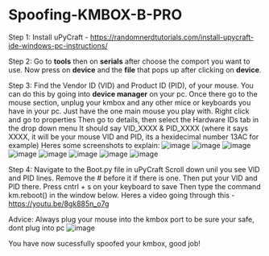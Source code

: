 # Spoofing-KMBOX-B-PRO

Step 1:
Install uPyCraft - https://randomnerdtutorials.com/install-upycraft-ide-windows-pc-instructions/

Step 2:
Go to **tools** then on **serials** after choose the comport you want to use.
Now press on **device** and the **file** that pops up after clicking on **device**.

Step 3:
Find the Vendor ID (VID) and Product ID (PID), of your mouse.
You can do this by going into **device manager** on your pc.
Once there go to the mouse section, unplug your kmbox and any other mice or keyboards you have in your pc. Just have the one main mouse you play with.
Right click and go to properties
Then go to details, then select the Hardware IDs tab in the drop down menu
It should say VID_XXXX & PID_XXXX (where it says XXXX, it will be your mouse VID and PID, its a hexidecimal number 13AC for example)
Heres some screenshots to explain:
![image](https://github.com/bitmap1/Spoofing-KMBOX-B-PRO/assets/153444846/91300937-d402-4aa8-a3d8-eb5bac8efe20)
![image](https://github.com/bitmap1/Spoofing-KMBOX-B-PRO/assets/153444846/3063141f-efbd-45a9-b0f2-3b2bbbb39aaa)
![image](https://github.com/bitmap1/Spoofing-KMBOX-B-PRO/assets/153444846/87180c27-c212-428c-99a5-4c1b4d675035)
![image](https://github.com/bitmap1/Spoofing-KMBOX-B-PRO/assets/153444846/17268578-4189-4f9f-90fe-5afab7633ca6)
![image](https://github.com/bitmap1/Spoofing-KMBOX-B-PRO/assets/153444846/1221c230-6abe-48a0-9a9a-e5f7906b218c)
![image](https://github.com/bitmap1/Spoofing-KMBOX-B-PRO/assets/153444846/27101c11-d1a5-4fc0-a476-0031f1b8664d)
![image](https://github.com/bitmap1/Spoofing-KMBOX-B-PRO/assets/153444846/ed4b467b-974b-4d59-8050-2e8db42a1a5d)
![image](https://github.com/bitmap1/Spoofing-KMBOX-B-PRO/assets/153444846/627026e8-99b8-4f53-b5e9-7dba0796e2c5)

Step 4:
Navigate to the Boot.py file in uPyCraft
Scroll down unil you see VID and PID lines.
Remove the # before it if there is one. Then put your VID and PID there.
Press cntrl + s on your keyboard to save
Then type the command km.reboot() in the window below.
Heres a video going through this - https://youtu.be/8gk885n_o7g

Advice:
Always plug your mouse into the kmbox port to be sure your safe, dont plug into pc
![image](https://github.com/bitmap1/Spoofing-KMBOX-B-PRO/assets/153444846/0d58da18-4a6e-4d8e-82f9-2cc0f53acbbf)


You have now sucessfully spoofed your kmbox, good job!

